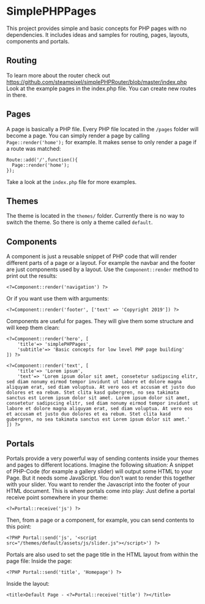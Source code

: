 # SimplePHPPages
This project provides simple and basic concepts for PHP pages with no dependencies. It includes ideas and samples for routing, pages, layouts, components and portals.

## Routing
To learn more about the router check out https://github.com/steampixel/simplePHPRouter/blob/master/index.php
Look at the example pages in the index.php file. You can create new routes in there.

## Pages
A page is basically a PHP file. Every PHP file located in the `/pages` folder will become a page. You can simply render a page by calling `Page::render('home');` for example.
It makes sense to only render a page if a route was matched:

```
Route::add('/',function(){
  Page::render('home');
});
```
Take a look at the `index.php` file for more examples.

## Themes
The theme is located in the `themes/` folder. Currently there is no way to switch the theme. So there is only a theme called `default`.

## Components
A component is just a reusable snippet of PHP code that will render different parts of a page or a layout. For example the navbar and the footer are just components used by a layout. Use the `Component::render` method to print out the results:
 ```
<?=Component::render('navigation') ?>
 ```
Or if you want use them with arguments:
 ```
<?=Component::render('footer', ['text' => 'Copyright 2019']) ?>
 ```
Components are useful for pages. They will give them some structure and will keep them clean:
```
<?=Component::render('hero', [
    'title'=> 'simplePHPPages',
    'subtitle'=> 'Basic concepts for low level PHP page building'
]) ?>

<?=Component::render('text', [
    'title'=> 'Lorem ipsum',
    'text'=> 'Lorem ipsum dolor sit amet, consetetur sadipscing elitr, sed diam nonumy eirmod tempor invidunt ut labore et dolore magna aliquyam erat, sed diam voluptua. At vero eos et accusam et justo duo dolores et ea rebum. Stet clita kasd gubergren, no sea takimata sanctus est Lorem ipsum dolor sit amet. Lorem ipsum dolor sit amet, consetetur sadipscing elitr, sed diam nonumy eirmod tempor invidunt ut labore et dolore magna aliquyam erat, sed diam voluptua. At vero eos et accusam et justo duo dolores et ea rebum. Stet clita kasd gubergren, no sea takimata sanctus est Lorem ipsum dolor sit amet.'
]) ?>

```

## Portals
Portals provide a very powerful way of sending contents inside your themes and pages to different locations. Imagine the following situation: A snippet of PHP-Code (for example a gallery slider) will output some HTML to your Page. But it needs some JavaScript. You don't want to render this together with your slider. You want to render the Javascript into the footer of your HTML document. This is where portals come into play: Just define a portal receive point somewhere in your theme:
```
<?=Portal::receive('js') ?>
```
Then, from a page or a component, for example, you can send contents to this point:
```
<?PHP Portal::send('js', '<script src="/themes/default/assets/js/slider.js"></script>') ?>
```
Portals are also used to set the page title in the HTML layout from within the page file:
Inside the page:
```
<?PHP Portal::send('title', 'Homepage') ?>
```
Inside the layout:
```
<title>Default Page - <?=Portal::receive('title') ?></title>
```
